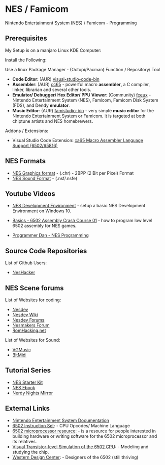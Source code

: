 # NES / Famicom
Nintendo Entertainment System (NES) / Famicom - Programming

## Prerequisites

My Setup is on a manjaro Linux KDE Computer:

Install the Following:

Use a linux Package Manager - (Octopi/Pacman)
Function / Repository/ Tool

* **Code Editor**: (AUR) [visual-studio-code-bin](https://code.visualstudio.com/)
* **Assembler**: (AUR) [cc65](https://cc65.github.io/) - powerful macro **assembler**, a C compiler, linker, librarian and several other tools.
* **Emulator/ Debugger/ Hex Editor/ PPU Viewer**: (Community) [fceux](https://github.com/TASEmulators/fceux) - Nintendo Entertainment System (NES), Famicom, Famicom Disk System (FDS), and Dendy **emulator**. 
* **Music Editor**: (AUR) [famistudio-bin](https://famistudio.org/) - very simple **music editor** for the Nintendo Entertainment System or Famicom. It is targeted at both chiptune artists and NES homebrewers.

Addons / Extensions:

* Visual Studio Code Extension: [ca65 Macro Assembler Language Support (6502/65816)](https://marketplace.visualstudio.com/items?itemName=tlgkccampbell.code-ca65)

## NES Formats

* [NES Graphics format](https://www.nesmakers.com/index.php?threads/getting-graphics-in-an-nes-ready-format-for-those-not-in-the-beta.189/) - (.chr) -  2BPP (2 Bit per Pixel) Format
* [NES Sound Format](https://fceux.com/web/help/NSFFormat.html) - (.nsf/.nsfe)


## Youtube Videos

* [NES Development Environment](https://www.youtube.com/watch?v=RtY5FV5TrIU) - setup a basic NES Development Environment on Windows 10.
* [Basics - 6502 Assembly Crash Course 01](https://www.youtube.com/watch?v=yEiNs7pKNh8) - how to program low level 6502 assembly for NES games.

* [Programmer Dan - NES Programming](https://www.youtube.com/playlist?list=PLnjAJ75A-OrDWPcVzIB63cqsRCLHJd80E)

## Source Code Repositories
List of Github Users:
* [NesHacker](https://github.com/NesHacker)

## NES Scene forums
List of Websites for coding:

* [Nesdev](https://www.nesdev.org/)
* [Nesdev Wiki](https://www.nesdev.org/wiki/Nesdev_Wiki)
* [Nesdev Forums](https://forums.nesdev.org/index.php)
* [Nesmakers Forum](https://www.nesmakers.com/index.php)
* [RomHacking.net](https://www.romhacking.net/)

List of Websites for Sound:

* [VGMusic](https://www.vgmusic.com/music/console/nintendo/nes/)
* [BitMidi](https://bitmidi.com/)

## Tutorial Series

* [NES Starter Kit](https://cppchriscpp.github.io/nes-starter-kit/)
* [NES Ebook](https://bugzmanov.github.io/nes_ebook/)
* [Nerdy Nights Mirror](https://nerdy-nights.nes.science/)
## External Links

* [Nintendo Entertainment System Documentation](https://www.nesdev.org/NESDoc.pdf)
* [6502 Instruction Set](https://www.masswerk.at/6502/6502_instruction_set.html): - CPU Opcodes/ Machine Language
* [6502 microprocessor resource](http://6502.org/): - is a resource for people interested in building hardware or writing software for the 6502 microprocessor and its relatives.
* [Visual Transistor-level Simulation
 of the 6502 CPU](http://www.visual6502.org/): - Modeling and studying the chip.
* [Western Design Center](https://www.westerndesigncenter.com/wdc/): - Designers of the 6502 (still thriving)
